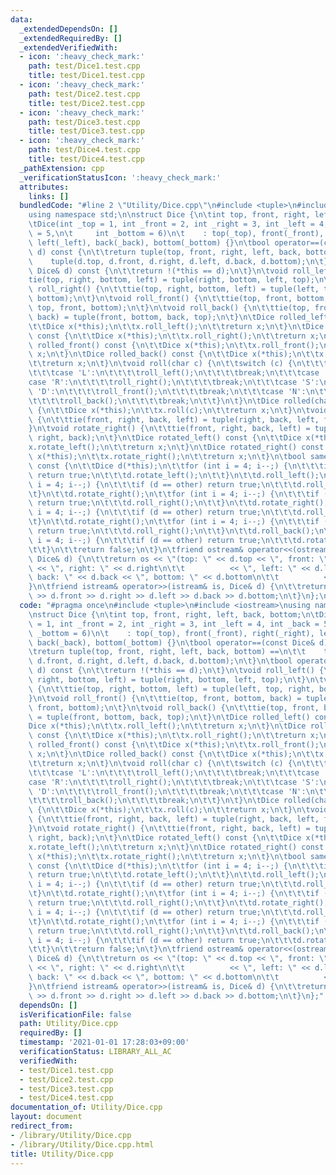 ```yaml
---
data:
  _extendedDependsOn: []
  _extendedRequiredBy: []
  _extendedVerifiedWith:
  - icon: ':heavy_check_mark:'
    path: test/Dice1.test.cpp
    title: test/Dice1.test.cpp
  - icon: ':heavy_check_mark:'
    path: test/Dice2.test.cpp
    title: test/Dice2.test.cpp
  - icon: ':heavy_check_mark:'
    path: test/Dice3.test.cpp
    title: test/Dice3.test.cpp
  - icon: ':heavy_check_mark:'
    path: test/Dice4.test.cpp
    title: test/Dice4.test.cpp
  _pathExtension: cpp
  _verificationStatusIcon: ':heavy_check_mark:'
  attributes:
    links: []
  bundledCode: "#line 2 \"Utility/Dice.cpp\"\n#include <tuple>\n#include <iostream>\n\
    using namespace std;\n\nstruct Dice {\n\tint top, front, right, left, back, bottom;\n\
    \tDice(int _top = 1, int _front = 2, int _right = 3, int _left = 4, int _back\
    \ = 5,\n\t     int _bottom = 6)\n\t    : top(_top), front(_front), right(_right),\
    \ left(_left), back(_back), bottom(_bottom) {}\n\tbool operator==(const Dice&\
    \ d) const {\n\t\treturn tuple(top, front, right, left, back, bottom) ==\n\t\t\
    \    tuple(d.top, d.front, d.right, d.left, d.back, d.bottom);\n\t}\n\tbool operator!=(const\
    \ Dice& d) const {\n\t\treturn !(*this == d);\n\t}\n\tvoid roll_left() {\n\t\t\
    tie(top, right, bottom, left) = tuple(right, bottom, left, top);\n\t}\n\tvoid\
    \ roll_right() {\n\t\ttie(top, right, bottom, left) = tuple(left, top, right,\
    \ bottom);\n\t}\n\tvoid roll_front() {\n\t\ttie(top, front, bottom, back) = tuple(back,\
    \ top, front, bottom);\n\t}\n\tvoid roll_back() {\n\t\ttie(top, front, bottom,\
    \ back) = tuple(front, bottom, back, top);\n\t}\n\tDice rolled_left() const {\n\
    \t\tDice x(*this);\n\t\tx.roll_left();\n\t\treturn x;\n\t}\n\tDice rolled_right()\
    \ const {\n\t\tDice x(*this);\n\t\tx.roll_right();\n\t\treturn x;\n\t}\n\tDice\
    \ rolled_front() const {\n\t\tDice x(*this);\n\t\tx.roll_front();\n\t\treturn\
    \ x;\n\t}\n\tDice rolled_back() const {\n\t\tDice x(*this);\n\t\tx.roll_back();\n\
    \t\treturn x;\n\t}\n\tvoid roll(char c) {\n\t\tswitch (c) {\n\t\t\tcase 'W':\n\
    \t\t\tcase 'L':\n\t\t\t\troll_left();\n\t\t\t\tbreak;\n\t\t\tcase 'E':\n\t\t\t\
    case 'R':\n\t\t\t\troll_right();\n\t\t\t\tbreak;\n\t\t\tcase 'S':\n\t\t\tcase\
    \ 'D':\n\t\t\t\troll_front();\n\t\t\t\tbreak;\n\t\t\tcase 'N':\n\t\t\tcase 'U':\n\
    \t\t\t\troll_back();\n\t\t\t\tbreak;\n\t\t}\n\t}\n\tDice rolled(char c) const\
    \ {\n\t\tDice x(*this);\n\t\tx.roll(c);\n\t\treturn x;\n\t}\n\tvoid rotate_left()\
    \ {\n\t\ttie(front, right, back, left) = tuple(right, back, left, front);\n\t\
    }\n\tvoid rotate_right() {\n\t\ttie(front, right, back, left) = tuple(left, front,\
    \ right, back);\n\t}\n\tDice rotated_left() const {\n\t\tDice x(*this);\n\t\t\
    x.rotate_left();\n\t\treturn x;\n\t}\n\tDice rotated_right() const {\n\t\tDice\
    \ x(*this);\n\t\tx.rotate_right();\n\t\treturn x;\n\t}\n\tbool same(Dice other)\
    \ const {\n\t\tDice d(*this);\n\t\tfor (int i = 4; i--;) {\n\t\t\tif (d == other)\
    \ return true;\n\t\t\td.rotate_left();\n\t\t}\n\t\td.roll_left();\n\t\tfor (int\
    \ i = 4; i--;) {\n\t\t\tif (d == other) return true;\n\t\t\td.roll_front();\n\t\
    \t}\n\t\td.rotate_right();\n\t\tfor (int i = 4; i--;) {\n\t\t\tif (d == other)\
    \ return true;\n\t\t\td.roll_right();\n\t\t}\n\t\td.rotate_right();\n\t\tfor (int\
    \ i = 4; i--;) {\n\t\t\tif (d == other) return true;\n\t\t\td.roll_front();\n\t\
    \t}\n\t\td.rotate_right();\n\t\tfor (int i = 4; i--;) {\n\t\t\tif (d == other)\
    \ return true;\n\t\t\td.roll_right();\n\t\t}\n\t\td.roll_back();\n\t\tfor (int\
    \ i = 4; i--;) {\n\t\t\tif (d == other) return true;\n\t\t\td.rotate_left();\n\
    \t\t}\n\t\treturn false;\n\t}\n\tfriend ostream& operator<<(ostream& os, const\
    \ Dice& d) {\n\t\treturn os << \"(top: \" << d.top << \", front: \" << d.front\
    \ << \", right: \" << d.right\n\t\t          << \", left: \" << d.left << \",\
    \ back: \" << d.back << \", bottom: \" << d.bottom\n\t\t          << \")\";\n\t\
    }\n\tfriend istream& operator>>(istream& is, Dice& d) {\n\t\treturn is >> d.top\
    \ >> d.front >> d.right >> d.left >> d.back >> d.bottom;\n\t}\n};\n"
  code: "#pragma once\n#include <tuple>\n#include <iostream>\nusing namespace std;\n\
    \nstruct Dice {\n\tint top, front, right, left, back, bottom;\n\tDice(int _top\
    \ = 1, int _front = 2, int _right = 3, int _left = 4, int _back = 5,\n\t     int\
    \ _bottom = 6)\n\t    : top(_top), front(_front), right(_right), left(_left),\
    \ back(_back), bottom(_bottom) {}\n\tbool operator==(const Dice& d) const {\n\t\
    \treturn tuple(top, front, right, left, back, bottom) ==\n\t\t    tuple(d.top,\
    \ d.front, d.right, d.left, d.back, d.bottom);\n\t}\n\tbool operator!=(const Dice&\
    \ d) const {\n\t\treturn !(*this == d);\n\t}\n\tvoid roll_left() {\n\t\ttie(top,\
    \ right, bottom, left) = tuple(right, bottom, left, top);\n\t}\n\tvoid roll_right()\
    \ {\n\t\ttie(top, right, bottom, left) = tuple(left, top, right, bottom);\n\t\
    }\n\tvoid roll_front() {\n\t\ttie(top, front, bottom, back) = tuple(back, top,\
    \ front, bottom);\n\t}\n\tvoid roll_back() {\n\t\ttie(top, front, bottom, back)\
    \ = tuple(front, bottom, back, top);\n\t}\n\tDice rolled_left() const {\n\t\t\
    Dice x(*this);\n\t\tx.roll_left();\n\t\treturn x;\n\t}\n\tDice rolled_right()\
    \ const {\n\t\tDice x(*this);\n\t\tx.roll_right();\n\t\treturn x;\n\t}\n\tDice\
    \ rolled_front() const {\n\t\tDice x(*this);\n\t\tx.roll_front();\n\t\treturn\
    \ x;\n\t}\n\tDice rolled_back() const {\n\t\tDice x(*this);\n\t\tx.roll_back();\n\
    \t\treturn x;\n\t}\n\tvoid roll(char c) {\n\t\tswitch (c) {\n\t\t\tcase 'W':\n\
    \t\t\tcase 'L':\n\t\t\t\troll_left();\n\t\t\t\tbreak;\n\t\t\tcase 'E':\n\t\t\t\
    case 'R':\n\t\t\t\troll_right();\n\t\t\t\tbreak;\n\t\t\tcase 'S':\n\t\t\tcase\
    \ 'D':\n\t\t\t\troll_front();\n\t\t\t\tbreak;\n\t\t\tcase 'N':\n\t\t\tcase 'U':\n\
    \t\t\t\troll_back();\n\t\t\t\tbreak;\n\t\t}\n\t}\n\tDice rolled(char c) const\
    \ {\n\t\tDice x(*this);\n\t\tx.roll(c);\n\t\treturn x;\n\t}\n\tvoid rotate_left()\
    \ {\n\t\ttie(front, right, back, left) = tuple(right, back, left, front);\n\t\
    }\n\tvoid rotate_right() {\n\t\ttie(front, right, back, left) = tuple(left, front,\
    \ right, back);\n\t}\n\tDice rotated_left() const {\n\t\tDice x(*this);\n\t\t\
    x.rotate_left();\n\t\treturn x;\n\t}\n\tDice rotated_right() const {\n\t\tDice\
    \ x(*this);\n\t\tx.rotate_right();\n\t\treturn x;\n\t}\n\tbool same(Dice other)\
    \ const {\n\t\tDice d(*this);\n\t\tfor (int i = 4; i--;) {\n\t\t\tif (d == other)\
    \ return true;\n\t\t\td.rotate_left();\n\t\t}\n\t\td.roll_left();\n\t\tfor (int\
    \ i = 4; i--;) {\n\t\t\tif (d == other) return true;\n\t\t\td.roll_front();\n\t\
    \t}\n\t\td.rotate_right();\n\t\tfor (int i = 4; i--;) {\n\t\t\tif (d == other)\
    \ return true;\n\t\t\td.roll_right();\n\t\t}\n\t\td.rotate_right();\n\t\tfor (int\
    \ i = 4; i--;) {\n\t\t\tif (d == other) return true;\n\t\t\td.roll_front();\n\t\
    \t}\n\t\td.rotate_right();\n\t\tfor (int i = 4; i--;) {\n\t\t\tif (d == other)\
    \ return true;\n\t\t\td.roll_right();\n\t\t}\n\t\td.roll_back();\n\t\tfor (int\
    \ i = 4; i--;) {\n\t\t\tif (d == other) return true;\n\t\t\td.rotate_left();\n\
    \t\t}\n\t\treturn false;\n\t}\n\tfriend ostream& operator<<(ostream& os, const\
    \ Dice& d) {\n\t\treturn os << \"(top: \" << d.top << \", front: \" << d.front\
    \ << \", right: \" << d.right\n\t\t          << \", left: \" << d.left << \",\
    \ back: \" << d.back << \", bottom: \" << d.bottom\n\t\t          << \")\";\n\t\
    }\n\tfriend istream& operator>>(istream& is, Dice& d) {\n\t\treturn is >> d.top\
    \ >> d.front >> d.right >> d.left >> d.back >> d.bottom;\n\t}\n};"
  dependsOn: []
  isVerificationFile: false
  path: Utility/Dice.cpp
  requiredBy: []
  timestamp: '2021-01-01 17:28:03+09:00'
  verificationStatus: LIBRARY_ALL_AC
  verifiedWith:
  - test/Dice1.test.cpp
  - test/Dice2.test.cpp
  - test/Dice3.test.cpp
  - test/Dice4.test.cpp
documentation_of: Utility/Dice.cpp
layout: document
redirect_from:
- /library/Utility/Dice.cpp
- /library/Utility/Dice.cpp.html
title: Utility/Dice.cpp
---
```

